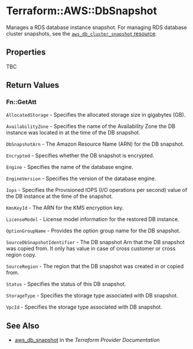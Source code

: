 # Terraform::AWS::DbSnapshot

Manages a RDS database instance snapshot. For managing RDS database cluster snapshots, see the [`aws_db_cluster_snapshot` resource](/docs/providers/aws/r/db_cluster_snapshot.html).

## Properties

TBC

## Return Values

### Fn::GetAtt

`AllocatedStorage` - Specifies the allocated storage size in gigabytes (GB).

`AvailabilityZone` - Specifies the name of the Availability Zone the DB instance was located in at the time of the DB snapshot.

`DbSnapshotArn` - The Amazon Resource Name (ARN) for the DB snapshot.

`Encrypted` - Specifies whether the DB snapshot is encrypted.

`Engine` - Specifies the name of the database engine.

`EngineVersion` - Specifies the version of the database engine.

`Iops` - Specifies the Provisioned IOPS (I/O operations per second) value of the DB instance at the time of the snapshot.

`KmsKeyId` - The ARN for the KMS encryption key.

`LicenseModel` - License model information for the restored DB instance.

`OptionGroupName` - Provides the option group name for the DB snapshot.

`SourceDbSnapshotIdentifier` - The DB snapshot Arn that the DB snapshot was copied from. It only has value in case of cross customer or cross region copy.

`SourceRegion` - The region that the DB snapshot was created in or copied from.

`Status` - Specifies the status of this DB snapshot.

`StorageType` - Specifies the storage type associated with DB snapshot.

`VpcId` - Specifies the storage type associated with DB snapshot.

## See Also

* [aws_db_snapshot](https://www.terraform.io/docs/providers/aws/r/db_snapshot.html) in the _Terraform Provider Documentation_
